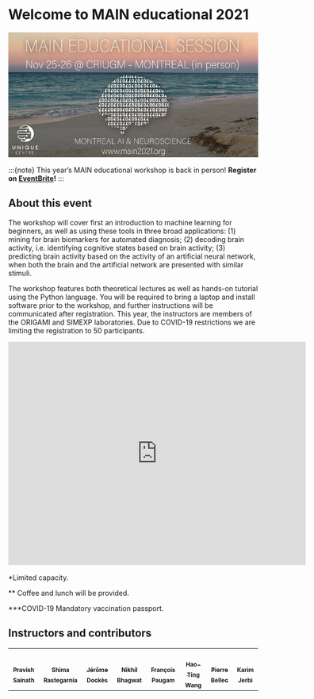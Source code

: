 # Welcome to MAIN educational 2021

![](./banner.jpeg)

:::{note}
This year’s MAIN educational workshop is back in person!
**Register on [EventBrite](https://www.eventbrite.ca/e/main-educational-november-25th-26th-2021-tickets-205723744257)!**
:::

## About this event

The workshop will cover first an introduction to machine learning for beginners, as well as using these tools in three broad applications: (1) mining for brain biomarkers for automated diagnosis; (2) decoding brain activity, i.e. identifying cognitive states based on brain activity; (3) predicting brain activity based on the activity of an artificial neural network, when both the brain and the artificial network are presented with similar stimuli.

The workshop features both theoretical lectures as well as hands-on tutorial using the Python language. You will be required to bring a laptop and install software prior to the workshop, and further instructions will be communicated after registration. This year, the instructors are members of the ORIGAMI and SIMEXP laboratories. Due to COVID-19 restrictions we are limiting the registration to 50 participants.

<iframe src="https://www.google.com/maps/embed?pb=!1m14!1m8!1m3!1d11187.585588316057!2d-73.624961!3d45.492031!3m2!1i1024!2i768!4f13.1!3m3!1m2!1s0x0%3A0x7ac2b0b31c3101d1!2sResearch%20Center%20De%20L&#39;iugm!5e0!3m2!1sen!2sca!4v1637620566995!5m2!1sen!2sca" width="600" height="450" style="border:0;" allowfullscreen="" loading="lazy"></iframe>

*Limited capacity.

** Coffee and lunch will be provided.

***COVID-19 Mandatory vaccination passport.

## Instructors and contributors

<table>
  <tr>
    <td align="center">
      <a href="https://github.com/pravishsainath">
        <img src="https://avatars.githubusercontent.com/u/13696562?v=4" width="100px;" alt=""/>
        <br /><sub><b>Pravish Sainath</b></sub>
      </a>
      <br />
    </td>
    <td align="center">
      <a href="https://github.com/srastegarnia">
        <img src="https://avatars.githubusercontent.com/u/64853244?v=4" width="100px;" alt=""/>
        <br /><sub><b> Shima Rastegarnia </b></sub>
      </a>
      <br />
    </td>
    <td align="center">
      <a href="https://github.com/jeromedockes">
        <img src="https://avatars.githubusercontent.com/u/9196501?v=4" width="100px;" alt=""/>
        <br /><sub><b> Jérôme Dockès</b></sub>
      </a>
      <br />
    </td>
    <td align="center">
      <a href="https://github.com/nikhil153">
        <img src="https://avatars.githubusercontent.com/u/7978607?v=4" width="100px;" alt=""/>
        <br /><sub><b>Nikhil Bhagwat </b></sub>
      </a>
      <br />
    </td>
    <td align="center">
      <a href="https://github.com/FrancoisPgm">
        <img src="https://avatars.githubusercontent.com/u/35327799?v=4" width="100px;" alt=""/>
        <br /><sub><b> François Paugam</b></sub>
      </a>
      <br />
    </td>
    <td align="center">
      <a href="https://wanghaoting.com">
        <img src="https://avatars.githubusercontent.com/u/13743617?v=4" width="100px;" alt=""/>
        <br /><sub><b>Hao-Ting Wang</b></sub>
      </a>
      <br />
    </td>
    <td align="center">
      <a href="https://github.com/pbellec">
        <img src="https://avatars.githubusercontent.com/u/1670887?v=4?s=100" width="100px;" alt=""/>
        <br /><sub><b>Pierre Bellec</b></sub>
      </a>
      <br />
    </td>
    <td align="center">
      <a href="https://github.com/k-jerbi">
        <img src="https://avatars.githubusercontent.com/u/29810957?v=4" width="100px;" alt=""/>
        <br /><sub><b>Karim Jerbi</b></sub>
      </a>
      <br />
    </td>
  </tr>
</table>
